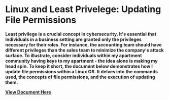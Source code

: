 <h1>Linux and Least Privelege: Updating File Permissions</h1>

<b>Least privilege is a crucial concept in cybersecurity. It's essential that individuals in a business setting are granted only the privileges necessary for their roles. For instance, the accounting team should have different privileges than the sales team to minimize the company's attack surface. To illustrate, consider individuals within my apartment community having keys to my apartment - the idea alone is making my head spin. To keep it short, the document below demonstrates how I update file permissions within a Linux OS. It delves into the commands used, the concepts of file permissions, and the execution of updating them.</b>


<b>[View Document Here](https://docs.google.com/document/d/1_GkmmbD_s3Kg-UoJnSJZFsvh2qKFWMJapILZoKcOAFE/edit?usp=sharing)</b>

<br />


<!--
 ```diff
- text in red
+ text in green
! text in orange
# text in gray
@@ text in purple (and bold)@@
```
--!>
